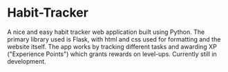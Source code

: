 # Habit-Tracker
 A nice and easy habit tracker web application built using Python.
 The primary library used is Flask, with html and css used for formatting and the website itself.
 The app works by tracking different tasks and awarding XP ("Experience Points") which grants rewards on level-ups. 
 Currently still in development.
